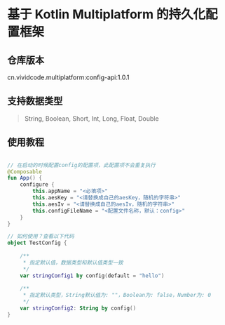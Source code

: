 # 基于 Kotlin Multiplatform 的持久化配置框架

## 仓库版本

cn.vividcode.multiplatform:config-api:1.0.1

## 支持数据类型

> String, Boolean, Short, Int, Long, Float, Double

## 使用教程

```kotlin

// 在启动的时候配置config的配置项，此配置项不会重复执行
@Composable
fun App() { 
    configure {
        this.appName = "<必填项>"
        this.aesKey = "<请替换成自己的aesKey，随机的字符串>"
        this.aesIv = "<请替换成自己的aesIv，随机的字符串>"
        this.configFileName = "<配置文件名称，默认：config>"
    }
}

// 如何使用？查看以下代码
object TestConfig {
	
	/**
     * 指定默认值，数据类型和默认值类型一致
	 */
	var stringConfig1 by config(default = "hello")
	
	/**
     * 指定默认类型，String默认值为: ""，Boolean为: false，Number为: 0
	 */
	var stringConfig2: String by config()
}

```